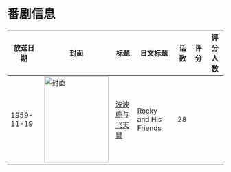 # 番剧信息

|放送日期|封面|标题|日文标题|话数|评分|评分人数|
|---|---|---|---|---|---|---|
|1959-11-19|<img src="https://lain.bgm.tv/pic/cover/c/99/99/506301_GI85Z.jpg" alt="封面" style="width:150px;height:200px;object-fit:cover;">|[波波鹿与飞天鼠](https://bangumi.tv/subject/506301)|Rocky and His Friends|28|||
